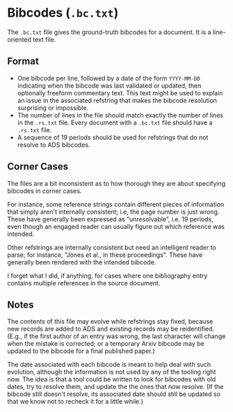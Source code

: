 # Bibcodes (`.bc.txt`)

The `.bc.txt` file gives the ground-truth bibcodes for a document. It is a
line-oriented text file.


## Format

- One bibcode per line, followed by a date of the form `YYYY-MM-DD` indicating
  when the bibcode was last validated or updated, then optionally freeform
  commentary text. This text might be used to explain an issue in the associated
  refstring that makes the bibcode resolution surprising or impossible.
- The number of lines in the file should match exactly the number of lines in
  the `.rs.txt` file. Every document with a `.bc.txt` file should have a
  `.rs.txt` file.
- A sequence of 19 periods should be used for refstrings that do not resolve to
  ADS bibcodes.


## Corner Cases

The files are a bit inconsistent as to how thorough they are about specifying
bibcodes in corner cases.

For instance, some reference strings contain different pieces of information
that simply aren't internally consistent; i.e, the page number is just wrong.
These have generally been expressed as “unresolvable”, i.e. 19 periods, even
though an engaged reader can usually figure out which reference was intended.

Other refstrings are internally consistent but need an intelligent reader to
parse; for instance, "Jones et al., in these proceedings". These have generally
been rendered with the intended bibcode.

I forget what I did, if anything, for cases where one bibliography entry
contains multiple references in the source document.


## Notes

The contents of this file may evolve while refstrings stay fixed, because new
records are added to ADS and existing records may be reidentified. (E.g., if the
first author of an entry was wrong, the last character will change when the
mistake is corrected; or a temporary Arxiv bibcode may be updated to the bibcode
for a final published paper.)

The date associated with each bibcode is meant to help deal with such evolution,
although the information is not used by any of the tooling right now. The idea
is that a tool could be written to look for bibcodes with old dates, try to
resolve them, and update the the ones that now resolve. (If the bibcode still
doesn't resolve, its associated date should still be updated so that we know not
to recheck it for a little while.)
